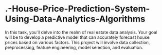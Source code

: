 # .-House-Price-Prediction-System-Using-Data-Analytics-Algorithms
In this task, you'll delve into the realm of real estate data analysis. Your goal will be to develop a predictive model that can accurately forecast house prices based on various factors. This project will involve data collection, preprocessing, feature engineering, model selection, and evaluation.
